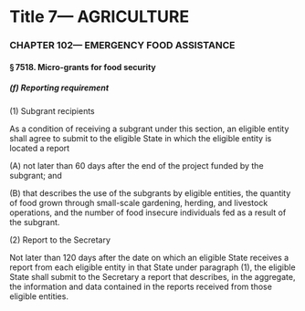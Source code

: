 
# Title 7— AGRICULTURE
### CHAPTER 102— EMERGENCY FOOD ASSISTANCE
#### § 7518. Micro-grants for food security
##### (f) Reporting requirement

(1) Subgrant recipients

As a condition of receiving a subgrant under this section, an eligible entity shall agree to submit to the eligible State in which the eligible entity is located a report

(A) not later than 60 days after the end of the project funded by the subgrant; and

(B) that describes the use of the subgrants by eligible entities, the quantity of food grown through small-scale gardening, herding, and livestock operations, and the number of food insecure individuals fed as a result of the subgrant.

(2) Report to the Secretary

Not later than 120 days after the date on which an eligible State receives a report from each eligible entity in that State under paragraph (1), the eligible State shall submit to the Secretary a report that describes, in the aggregate, the information and data contained in the reports received from those eligible entities.
